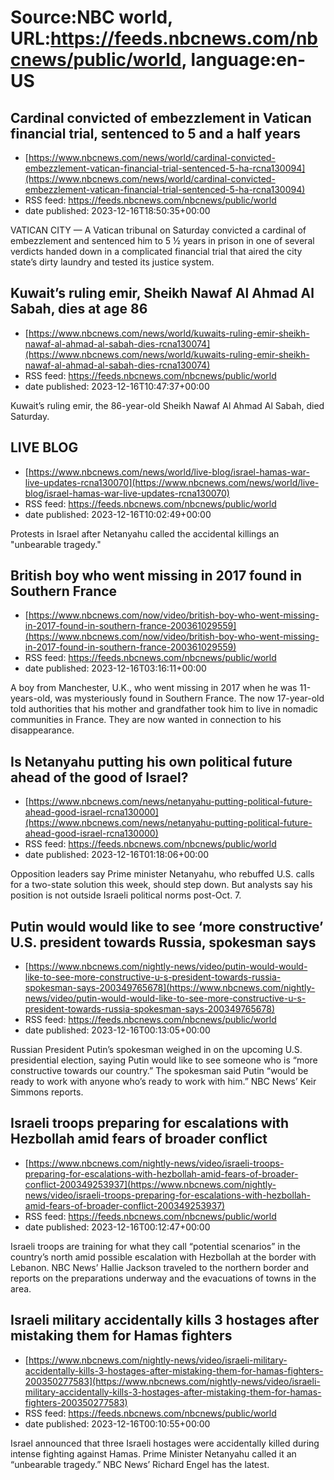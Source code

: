 # Source:NBC world, URL:https://feeds.nbcnews.com/nbcnews/public/world, language:en-US

## Cardinal convicted of embezzlement in Vatican financial trial, sentenced to 5 and a half years
 - [https://www.nbcnews.com/news/world/cardinal-convicted-embezzlement-vatican-financial-trial-sentenced-5-ha-rcna130094](https://www.nbcnews.com/news/world/cardinal-convicted-embezzlement-vatican-financial-trial-sentenced-5-ha-rcna130094)
 - RSS feed: https://feeds.nbcnews.com/nbcnews/public/world
 - date published: 2023-12-16T18:50:35+00:00

VATICAN CITY — A Vatican tribunal on Saturday convicted a cardinal of embezzlement and sentenced him to 5 ½ years in prison in one of several verdicts handed down in a complicated financial trial that aired the city state’s dirty laundry and tested its justice system.

## Kuwait’s ruling emir, Sheikh Nawaf Al Ahmad Al Sabah, dies at age 86
 - [https://www.nbcnews.com/news/world/kuwaits-ruling-emir-sheikh-nawaf-al-ahmad-al-sabah-dies-rcna130074](https://www.nbcnews.com/news/world/kuwaits-ruling-emir-sheikh-nawaf-al-ahmad-al-sabah-dies-rcna130074)
 - RSS feed: https://feeds.nbcnews.com/nbcnews/public/world
 - date published: 2023-12-16T10:47:37+00:00

Kuwait’s ruling emir, the 86-year-old Sheikh Nawaf Al Ahmad Al Sabah, died Saturday.

## LIVE BLOG
 - [https://www.nbcnews.com/news/world/live-blog/israel-hamas-war-live-updates-rcna130070](https://www.nbcnews.com/news/world/live-blog/israel-hamas-war-live-updates-rcna130070)
 - RSS feed: https://feeds.nbcnews.com/nbcnews/public/world
 - date published: 2023-12-16T10:02:49+00:00

Protests in Israel after Netanyahu called the accidental killings an "unbearable tragedy."

## British boy who went missing in 2017 found in Southern France
 - [https://www.nbcnews.com/now/video/british-boy-who-went-missing-in-2017-found-in-southern-france-200361029559](https://www.nbcnews.com/now/video/british-boy-who-went-missing-in-2017-found-in-southern-france-200361029559)
 - RSS feed: https://feeds.nbcnews.com/nbcnews/public/world
 - date published: 2023-12-16T03:16:11+00:00

A boy from Manchester, U.K., who went missing in 2017 when he was 11-years-old, was mysteriously found in Southern France. The now 17-year-old told authorities that his mother and grandfather took him to live in nomadic communities in France. They are now wanted in connection to his disappearance.

## Is Netanyahu putting his own political future ahead of the good of Israel?
 - [https://www.nbcnews.com/news/netanyahu-putting-political-future-ahead-good-israel-rcna130000](https://www.nbcnews.com/news/netanyahu-putting-political-future-ahead-good-israel-rcna130000)
 - RSS feed: https://feeds.nbcnews.com/nbcnews/public/world
 - date published: 2023-12-16T01:18:06+00:00

Opposition leaders say Prime minister Netanyahu, who rebuffed U.S. calls for a two-state solution this week, should step down. But analysts say his position is not outside Israeli political norms post-Oct. 7.

## Putin would would like to see ‘more constructive’ U.S. president towards Russia, spokesman says
 - [https://www.nbcnews.com/nightly-news/video/putin-would-would-like-to-see-more-constructive-u-s-president-towards-russia-spokesman-says-200349765678](https://www.nbcnews.com/nightly-news/video/putin-would-would-like-to-see-more-constructive-u-s-president-towards-russia-spokesman-says-200349765678)
 - RSS feed: https://feeds.nbcnews.com/nbcnews/public/world
 - date published: 2023-12-16T00:13:05+00:00

Russian President Putin’s spokesman weighed in on the upcoming U.S. presidential election, saying Putin would like to see someone who is “more constructive towards our country.” The spokesman said Putin “would be ready to work with anyone who’s ready to work with him.” NBC News’ Keir Simmons reports.

## Israeli troops preparing for escalations with Hezbollah amid fears of broader conflict
 - [https://www.nbcnews.com/nightly-news/video/israeli-troops-preparing-for-escalations-with-hezbollah-amid-fears-of-broader-conflict-200349253937](https://www.nbcnews.com/nightly-news/video/israeli-troops-preparing-for-escalations-with-hezbollah-amid-fears-of-broader-conflict-200349253937)
 - RSS feed: https://feeds.nbcnews.com/nbcnews/public/world
 - date published: 2023-12-16T00:12:47+00:00

Israeli troops are training for what they call “potential scenarios” in the country’s north amid possible escalation with Hezbollah at the border with Lebanon. NBC News’ Hallie Jackson traveled to the northern border and reports on the preparations underway and the evacuations of towns in the area.

## Israeli military accidentally kills 3 hostages after mistaking them for Hamas fighters
 - [https://www.nbcnews.com/nightly-news/video/israeli-military-accidentally-kills-3-hostages-after-mistaking-them-for-hamas-fighters-200350277583](https://www.nbcnews.com/nightly-news/video/israeli-military-accidentally-kills-3-hostages-after-mistaking-them-for-hamas-fighters-200350277583)
 - RSS feed: https://feeds.nbcnews.com/nbcnews/public/world
 - date published: 2023-12-16T00:10:55+00:00

Israel announced that three Israeli hostages were accidentally killed during intense fighting against Hamas. Prime Minister Netanyahu called it an “unbearable tragedy.” NBC News’ Richard Engel has the latest.

